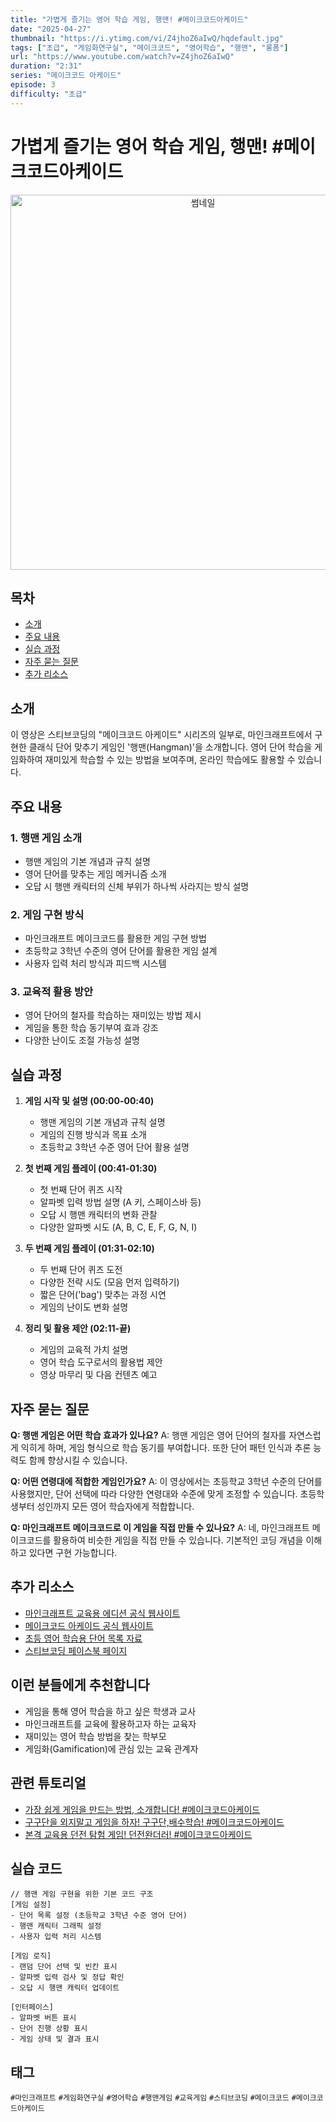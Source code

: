 ```yaml
---
title: "가볍게 즐기는 영어 학습 게임, 행맨! #메이크코드아케이드"
date: "2025-04-27"
thumbnail: "https://i.ytimg.com/vi/Z4jhoZ6aIwQ/hqdefault.jpg"
tags: ["초급", "게임화연구실", "메이크코드", "영어학습", "행맨", "롱폼"]
url: "https://www.youtube.com/watch?v=Z4jhoZ6aIwQ"
duration: "2:31"
series: "메이크코드 아케이드"
episode: 3
difficulty: "초급"
---
```


# 가볍게 즐기는 영어 학습 게임, 행맨! #메이크코드아케이드

<div align="center">
<img src="https://i.ytimg.com/vi/Z4jhoZ6aIwQ/hqdefault.jpg" alt="썸네일" width="600"/>
</div>

## 목차
- [소개](#소개)
- [주요 내용](#주요-내용)
- [실습 과정](#실습-과정)
- [자주 묻는 질문](#자주-묻는-질문)
- [추가 리소스](#추가-리소스)

## 소개
이 영상은 스티브코딩의 "메이크코드 아케이드" 시리즈의 일부로, 마인크래프트에서 구현한 클래식 단어 맞추기 게임인 '행맨(Hangman)'을 소개합니다. 영어 단어 학습을 게임화하여 재미있게 학습할 수 있는 방법을 보여주며, 온라인 학습에도 활용할 수 있습니다.

## 주요 내용

### 1. 행맨 게임 소개
- 행맨 게임의 기본 개념과 규칙 설명
- 영어 단어를 맞추는 게임 메커니즘 소개
- 오답 시 행맨 캐릭터의 신체 부위가 하나씩 사라지는 방식 설명

### 2. 게임 구현 방식
- 마인크래프트 메이크코드를 활용한 게임 구현 방법
- 초등학교 3학년 수준의 영어 단어를 활용한 게임 설계
- 사용자 입력 처리 방식과 피드백 시스템

### 3. 교육적 활용 방안
- 영어 단어의 철자를 학습하는 재미있는 방법 제시
- 게임을 통한 학습 동기부여 효과 강조
- 다양한 난이도 조절 가능성 설명

## 실습 과정

1. **게임 시작 및 설명 (00:00-00:40)**
   - 행맨 게임의 기본 개념과 규칙 설명
   - 게임의 진행 방식과 목표 소개
   - 초등학교 3학년 수준 영어 단어 활용 설명

2. **첫 번째 게임 플레이 (00:41-01:30)**
   - 첫 번째 단어 퀴즈 시작
   - 알파벳 입력 방법 설명 (A 키, 스페이스바 등)
   - 오답 시 행맨 캐릭터의 변화 관찰
   - 다양한 알파벳 시도 (A, B, C, E, F, G, N, I)

3. **두 번째 게임 플레이 (01:31-02:10)**
   - 두 번째 단어 퀴즈 도전
   - 다양한 전략 시도 (모음 먼저 입력하기)
   - 짧은 단어('bag') 맞추는 과정 시연
   - 게임의 난이도 변화 설명

4. **정리 및 활용 제안 (02:11-끝)**
   - 게임의 교육적 가치 설명
   - 영어 학습 도구로서의 활용법 제안
   - 영상 마무리 및 다음 컨텐츠 예고

## 자주 묻는 질문

**Q: 행맨 게임은 어떤 학습 효과가 있나요?**
A: 행맨 게임은 영어 단어의 철자를 자연스럽게 익히게 하며, 게임 형식으로 학습 동기를 부여합니다. 또한 단어 패턴 인식과 추론 능력도 함께 향상시킬 수 있습니다.

**Q: 어떤 연령대에 적합한 게임인가요?**
A: 이 영상에서는 초등학교 3학년 수준의 단어를 사용했지만, 단어 선택에 따라 다양한 연령대와 수준에 맞게 조정할 수 있습니다. 초등학생부터 성인까지 모든 영어 학습자에게 적합합니다.

**Q: 마인크래프트 메이크코드로 이 게임을 직접 만들 수 있나요?**
A: 네, 마인크래프트 메이크코드를 활용하여 비슷한 게임을 직접 만들 수 있습니다. 기본적인 코딩 개념을 이해하고 있다면 구현 가능합니다.

## 추가 리소스
- [마인크래프트 교육용 에디션 공식 웹사이트](https://education.minecraft.net/)
- [메이크코드 아케이드 공식 웹사이트](https://arcade.makecode.com/)
- [초등 영어 학습용 단어 목록 자료](링크)
- [스티브코딩 페이스북 페이지](https://www.facebook.com/stvcoding/)

## 이런 분들에게 추천합니다
- 게임을 통해 영어 학습을 하고 싶은 학생과 교사
- 마인크래프트를 교육에 활용하고자 하는 교육자
- 재미있는 영어 학습 방법을 찾는 학부모
- 게임화(Gamification)에 관심 있는 교육 관계자

## 관련 튜토리얼
- [가장 쉽게 게임을 만드는 방법, 소개합니다! #메이크코드아케이드](링크)
- [구구단을 외지말고 게임을 하자! 구구단,배수학습! #메이크코드아케이드](링크)
- [본격 교육용 던전 탐험 게임! 던전완더러! #메이크코드아케이드](링크)

## 실습 코드
```
// 행맨 게임 구현을 위한 기본 코드 구조
[게임 설정]
- 단어 목록 설정 (초등학교 3학년 수준 영어 단어)
- 행맨 캐릭터 그래픽 설정
- 사용자 입력 처리 시스템

[게임 로직]
- 랜덤 단어 선택 및 빈칸 표시
- 알파벳 입력 검사 및 정답 확인
- 오답 시 행맨 캐릭터 업데이트

[인터페이스]
- 알파벳 버튼 표시
- 단어 진행 상황 표시
- 게임 상태 및 결과 표시
```

## 태그
`#마인크래프트` `#게임화연구실` `#영어학습` `#행맨게임` `#교육게임` `#스티브코딩` `#메이크코드` `#메이크코드아케이드`